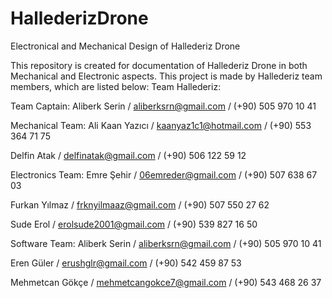 # HallederizDrone
Electronical and Mechanical Design of Hallederiz Drone

This repository is created for documentation of Hallederiz Drone in both Mechanical and Electronic aspects. This project is made by Hallederiz team members, which are listed below:
Team Hallederiz:

Team Captain: Aliberk Serin / aliberksrn@gmail.com / (+90) 505 970 10 41

Mechanical Team:
Ali Kaan Yazıcı / kaanyaz1c1@hotmail.com / (+90) 553 364 71 75

Delfin Atak / delfinatak@gmail.com / (+90) 506 122 59 12

Electronics Team:
Emre Şehir / 06emreder@gmail.com / (+90) 507 638 67 03

Furkan Yılmaz / frknyilmaaz@gmail.com / (+90) 507 550 27 62

Sude Erol / erolsude2001@gmail.com / (+90) 539 827 16 50

Software Team:
Aliberk Serin / aliberksrn@gmail.com / (+90) 505 970 10 41

Eren Güler / erushglr@gmail.com / (+90) 542 459 87 53

Mehmetcan Gökçe / mehmetcangokce7@gmail.com / (+90) 543 468 26 37
